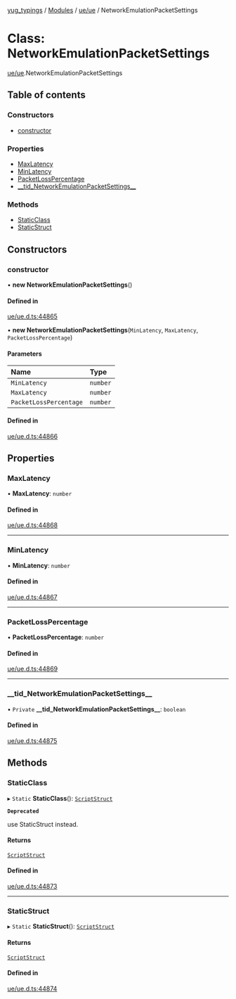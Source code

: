 [yug_typings](../README.md) / [Modules](../modules.md) / [ue/ue](../modules/ue_ue.md) / NetworkEmulationPacketSettings

# Class: NetworkEmulationPacketSettings

[ue/ue](../modules/ue_ue.md).NetworkEmulationPacketSettings

## Table of contents

### Constructors

- [constructor](ue_ue.NetworkEmulationPacketSettings.md#constructor)

### Properties

- [MaxLatency](ue_ue.NetworkEmulationPacketSettings.md#maxlatency)
- [MinLatency](ue_ue.NetworkEmulationPacketSettings.md#minlatency)
- [PacketLossPercentage](ue_ue.NetworkEmulationPacketSettings.md#packetlosspercentage)
- [\_\_tid\_NetworkEmulationPacketSettings\_\_](ue_ue.NetworkEmulationPacketSettings.md#__tid_networkemulationpacketsettings__)

### Methods

- [StaticClass](ue_ue.NetworkEmulationPacketSettings.md#staticclass)
- [StaticStruct](ue_ue.NetworkEmulationPacketSettings.md#staticstruct)

## Constructors

### constructor

• **new NetworkEmulationPacketSettings**()

#### Defined in

[ue/ue.d.ts:44865](https://github.com/YugMetaverse/yug_typings/blob/b7d9b19/ue/ue.d.ts#L44865)

• **new NetworkEmulationPacketSettings**(`MinLatency`, `MaxLatency`, `PacketLossPercentage`)

#### Parameters

| Name | Type |
| :------ | :------ |
| `MinLatency` | `number` |
| `MaxLatency` | `number` |
| `PacketLossPercentage` | `number` |

#### Defined in

[ue/ue.d.ts:44866](https://github.com/YugMetaverse/yug_typings/blob/b7d9b19/ue/ue.d.ts#L44866)

## Properties

### MaxLatency

• **MaxLatency**: `number`

#### Defined in

[ue/ue.d.ts:44868](https://github.com/YugMetaverse/yug_typings/blob/b7d9b19/ue/ue.d.ts#L44868)

___

### MinLatency

• **MinLatency**: `number`

#### Defined in

[ue/ue.d.ts:44867](https://github.com/YugMetaverse/yug_typings/blob/b7d9b19/ue/ue.d.ts#L44867)

___

### PacketLossPercentage

• **PacketLossPercentage**: `number`

#### Defined in

[ue/ue.d.ts:44869](https://github.com/YugMetaverse/yug_typings/blob/b7d9b19/ue/ue.d.ts#L44869)

___

### \_\_tid\_NetworkEmulationPacketSettings\_\_

• `Private` **\_\_tid\_NetworkEmulationPacketSettings\_\_**: `boolean`

#### Defined in

[ue/ue.d.ts:44875](https://github.com/YugMetaverse/yug_typings/blob/b7d9b19/ue/ue.d.ts#L44875)

## Methods

### StaticClass

▸ `Static` **StaticClass**(): [`ScriptStruct`](ue_ue.ScriptStruct.md)

**`Deprecated`**

use StaticStruct instead.

#### Returns

[`ScriptStruct`](ue_ue.ScriptStruct.md)

#### Defined in

[ue/ue.d.ts:44873](https://github.com/YugMetaverse/yug_typings/blob/b7d9b19/ue/ue.d.ts#L44873)

___

### StaticStruct

▸ `Static` **StaticStruct**(): [`ScriptStruct`](ue_ue.ScriptStruct.md)

#### Returns

[`ScriptStruct`](ue_ue.ScriptStruct.md)

#### Defined in

[ue/ue.d.ts:44874](https://github.com/YugMetaverse/yug_typings/blob/b7d9b19/ue/ue.d.ts#L44874)
